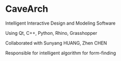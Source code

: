 # CaveArch
Intelligent Interactive Design and Modeling Software

Using Qt, C++, Python, Rhino, Grasshopper

Collaborated with Sunyang HUANG, Zhen CHEN

Responsible for intelligent algorithm for form-finding
